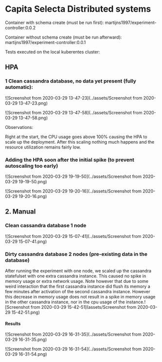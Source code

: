# Capita Selecta Distributed systems

Container with schema create (must be run first): martijns1997/experiment-controller:0.0.2

Container without schema create (must be run afterward): martijns1997/experiment-controller:0.0.1

Tests executed on the local kuberentes cluster:

## HPA

### 1 Clean cassandra database, no data yet present (fully automatic):

![Screenshot from 2020-03-29 13-47-23](../assets/Screenshot from 2020-03-29 13-47-23.png)

![Screenshot from 2020-03-29 13-47-58](../assets/Screenshot from 2020-03-29 13-47-58.png)

Observations:

Right at the start, the CPU usage goes above 100% causing the HPA to scale up the deployment. After this scaling nothing much happens and the resource utilization remains fairly low.

### Adding the HPA soon after the initial spike (to prevent autoscaling too early)

![Screenshot from 2020-03-29 19-19-50](../assets/Screenshot from 2020-03-29 19-19-50.png)

![Screenshot from 2020-03-29 19-20-16](../assets/Screenshot from 2020-03-29 19-20-16.png)



## 2. Manual

### Clean cassandra database 1 node

![Screenshot from 2020-03-29 15-07-41](../assets/Screenshot from 2020-03-29 15-07-41.png)

### Dirty cassandra database 2 nodes (pre-existing data in the database)

After running the experiment with one node, we scaled up the cassandra statefulset with one extra cassandra instance. This caused no spike in memory usage or extra network usage. Note however that due to some weird interaction that the first cassandra instance did flush its memory a few minutes after activation of the second cassandra instance. However this decrease in memory usage does not result in a spike in memory usage in the other cassandra instance, nor in the cpu usage of the instance.![Screenshot from 2020-03-29 15-42-51](assets/Screenshot from 2020-03-29 15-42-51.png)

#### Results

![Screenshot from 2020-03-29 16-31-35](../assets/Screenshot from 2020-03-29 16-31-35.png)

![Screenshot from 2020-03-29 16-31-54](../assets/Screenshot from 2020-03-29 16-31-54.png) 
